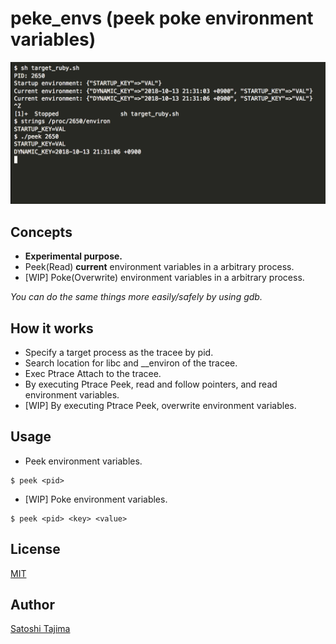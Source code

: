# peke_envs (peek poke environment variables)

[![asciicast](./docs/asciinema.png)](https://asciinema.org/a/206309)

## Concepts

* **Experimental purpose.**
* Peek(Read) **current** environment variables in a arbitrary process.
* [WIP] Poke(Overwrite) environment variables in a arbitrary process.

*You can do the same things more easily/safely by using gdb.*

## How it works

* Specify a target process as the tracee by pid.
* Search location for libc and __environ of the tracee.
* Exec Ptrace Attach to the tracee.
* By executing Ptrace Peek, read and follow pointers, and read environment variables.
* [WIP] By executing Ptrace Peek, overwrite environment variables.

## Usage

* Peek environment variables.
```
$ peek <pid>
```

* [WIP] Poke environment variables.
```
$ peek <pid> <key> <value>
```

## License

[MIT](./LICENSE)

## Author

[Satoshi Tajima](https://github.com/s-tajima)


